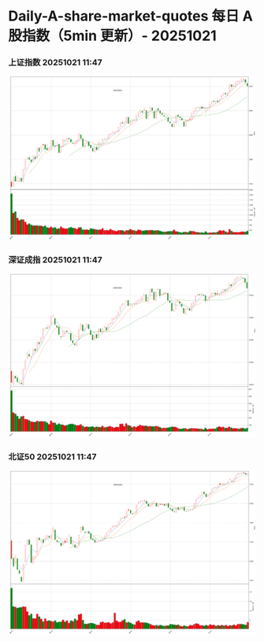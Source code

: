 
# Daily-A-share-market-quotes 每日 A 股指数（5min 更新）- 20251021

### 上证指数 20251021 11:47
![](./fig/2025/10/20251021-sh000001.png)

### 深证成指 20251021 11:47
![](./fig/2025/10/20251021-sz399001.png)

### 北证50 20251021 11:47
![](./fig/2025/10/20251021-bj899050.png)

